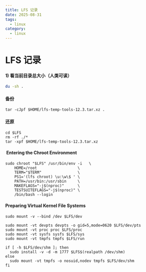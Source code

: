 ```yaml
---
title: LFS 记录
date: 2025-08-31
tags:
  - linux
category:
  - linux
---
```

# LFS 记录

#### 1) 看当前目录总大小（人类可读）

```bash
du -sh .
```

#### 备份

```Shell
tar -cJpf $HOME/lfs-temp-tools-12.3.tar.xz .
```

#### 还原

```
cd $LFS
rm -rf ./*
tar -xpf $HOME/lfs-temp-tools-12.3.tar.xz
```

####  Entering the Chroot Environment

```
sudo chroot "$LFS" /usr/bin/env -i   \
    HOME=/root                  \
    TERM="$TERM"                \
    PS1='(lfs chroot) \u:\w\$ ' \
    PATH=/usr/bin:/usr/sbin     \
    MAKEFLAGS="-j$(nproc)"      \
    TESTSUITEFLAGS="-j$(nproc)" \
    /bin/bash --login
```

#### Preparing Virtual Kernel File Systems
```
sudo mount -v --bind /dev $LFS/dev

sudo mount -vt devpts devpts -o gid=5,mode=0620 $LFS/dev/pts
sudo mount -vt proc proc $LFS/proc
sudo mount -vt sysfs sysfs $LFS/sys
sudo mount -vt tmpfs tmpfs $LFS/run

if [ -h $LFS/dev/shm ]; then
  sudo install -v -d -m 1777 $LFS$(realpath /dev/shm)
else
  sudo mount -vt tmpfs -o nosuid,nodev tmpfs $LFS/dev/shm
fi
```